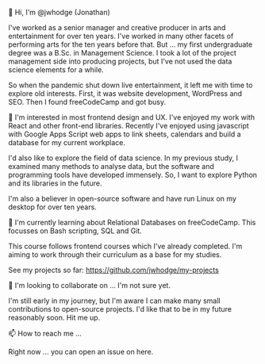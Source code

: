 👋 Hi, I'm @jwhodge (Jonathan) 

I've worked as a senior manager and creative producer in arts and entertainment for over ten years. I've worked in many other facets of performing arts for the ten years before that. But ... my first undergraduate degree was a B.Sc. in Management Science. I took a lot of the project management side into producing projects, but I've not used the data science elements for a while. 

So when the pandemic shut down live entertainment, it left me with time to explore old interests. First, it was website development, WordPress and SEO. Then I found freeCodeCamp and got busy. 

👀 I'm interested in most frontend design and UX. I've enjoyed my work with React and other front-end libraries. Recently I've enjoyed using javascript with Google Apps Script web apps to link sheets, calendars and build a database for my current workplace.

I'd also like to explore the field of data science. In my previous study, I examined many methods to analyse data, but the software and programming tools have developed immensely. So, I want to explore Python and its libraries in the future.  

I'm also a believer in open-source software and have run Linux on my desktop for over ten years.

🌱 I'm currently learning about Relational Databases on freeCodeCamp. This focusses on Bash scripting, SQL and Git.

This course follows frontend courses which I've already completed. I'm aiming to work through their curriculum as a base for my studies. 

See my projects so far: https://github.com/jwhodge/my-projects

💞️ I'm looking to collaborate on ... I'm not sure yet.

I'm still early in my journey, but I'm aware I can make many small contributions to open-source projects. I'd like that to be in my future reasonably soon. Hit me up.

📫 How to reach me ...

Right now ... you can open an issue on here. 

<!---
jwhodge/jwhodge is a ✨ special ✨ repository because its `README.md` (this file) appears on your GitHub profile.
You can click the Preview link to take a look at your changes.
--->
